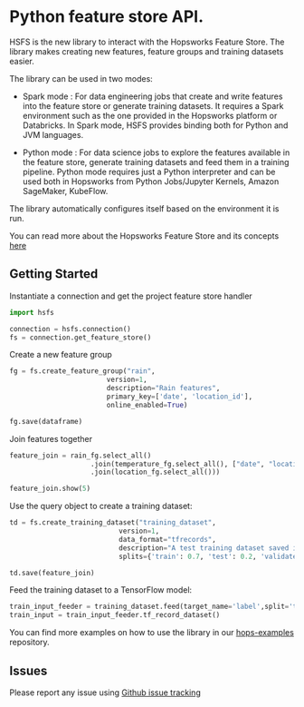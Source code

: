 Python feature store API.
=========================

HSFS is the new library to interact with the Hopsworks Feature Store. The library makes creating new features, feature groups and training datasets easier. 

The library can be used in two modes:
- Spark mode : For data engineering jobs that create and write features into the feature store or generate training datasets. It requires a Spark environment such as the one provided in the Hopsworks platform or Databricks. In Spark mode, HSFS provides binding both for Python and JVM languages.

- Python mode : For data science jobs to explore the features available in the feature store, generate training datasets and feed them in a training pipeline. Python mode requires just a Python interpreter and can be used both in Hopsworks from Python Jobs/Jupyter Kernels, Amazon SageMaker, KubeFlow.

The library automatically configures itself based on the environment it is run.

You can read more about the Hopsworks Feature Store and its concepts [here](https://hopsworks.readthedocs.io)

Getting Started
---------------

Instantiate a connection and get the project feature store handler 
```python 
import hsfs

connection = hsfs.connection()
fs = connection.get_feature_store()
```

Create a new feature group
```python
fg = fs.create_feature_group("rain", 
                        version=1,
                        description="Rain features",
                        primary_key=['date', 'location_id'],
                        online_enabled=True)

fg.save(dataframe)
```

Join features together
```python
feature_join = rain_fg.select_all()
                    .join(temperature_fg.select_all(), ["date", "location_id"])
                    .join(location_fg.select_all()))

feature_join.show(5)
```

Use the query object to create a training dataset:
```python
td = fs.create_training_dataset("training_dataset",
                           version=1,
                           data_format="tfrecords",
                           description="A test training dataset saved in TfRecords format",
                           splits={'train': 0.7, 'test': 0.2, 'validate': 0.1})

td.save(feature_join)
```

Feed the training dataset to a TensorFlow model:
```python 
train_input_feeder = training_dataset.feed(target_name='label',split='train', is_training=True)
train_input = train_input_feeder.tf_record_dataset()
```

You can find more examples on how to use the library in our [hops-examples](https://github.com/logicalclocks/hops-examples) repository.

Issues
------

Please report any issue using [Github issue tracking](https://github.com/logicalclocks/feature-store-api/issues)